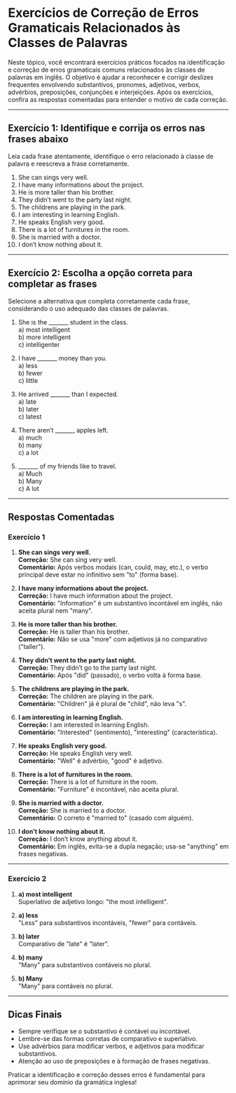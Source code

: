 
# Exercícios de Correção de Erros Gramaticais Relacionados às Classes de Palavras

Neste tópico, você encontrará exercícios práticos focados na identificação e correção de erros gramaticais comuns relacionados às classes de palavras em inglês. O objetivo é ajudar a reconhecer e corrigir deslizes frequentes envolvendo substantivos, pronomes, adjetivos, verbos, advérbios, preposições, conjunções e interjeições. Após os exercícios, confira as respostas comentadas para entender o motivo de cada correção.

---

## Exercício 1: Identifique e corrija os erros nas frases abaixo

Leia cada frase atentamente, identifique o erro relacionado à classe de palavra e reescreva a frase corretamente.

1. She can sings very well.
2. I have many informations about the project.
3. He is more taller than his brother.
4. They didn’t went to the party last night.
5. The childrens are playing in the park.
6. I am interesting in learning English.
7. He speaks English very good.
8. There is a lot of furnitures in the room.
9. She is married with a doctor.
10. I don’t know nothing about it.

---

## Exercício 2: Escolha a opção correta para completar as frases

Selecione a alternativa que completa corretamente cada frase, considerando o uso adequado das classes de palavras.

1. She is the _______ student in the class.  
   a) most intelligent  
   b) more intelligent  
   c) intelligenter

2. I have _______ money than you.  
   a) less  
   b) fewer  
   c) little

3. He arrived _______ than I expected.  
   a) late  
   b) later  
   c) latest

4. There aren’t _______ apples left.  
   a) much  
   b) many  
   c) a lot

5. _______ of my friends like to travel.  
   a) Much  
   b) Many  
   c) A lot

---

## Respostas Comentadas

### Exercício 1

1. **She can sings very well.**  
   **Correção:** She can sing very well.  
   **Comentário:** Após verbos modais (can, could, may, etc.), o verbo principal deve estar no infinitivo sem "to" (forma base).

2. **I have many informations about the project.**  
   **Correção:** I have much information about the project.  
   **Comentário:** "Information" é um substantivo incontável em inglês, não aceita plural nem "many".

3. **He is more taller than his brother.**  
   **Correção:** He is taller than his brother.  
   **Comentário:** Não se usa "more" com adjetivos já no comparativo ("taller").

4. **They didn’t went to the party last night.**  
   **Correção:** They didn’t go to the party last night.  
   **Comentário:** Após "did" (passado), o verbo volta à forma base.

5. **The childrens are playing in the park.**  
   **Correção:** The children are playing in the park.  
   **Comentário:** "Children" já é plural de "child", não leva "s".

6. **I am interesting in learning English.**  
   **Correção:** I am interested in learning English.  
   **Comentário:** "Interested" (sentimento), "interesting" (característica).

7. **He speaks English very good.**  
   **Correção:** He speaks English very well.  
   **Comentário:** "Well" é advérbio, "good" é adjetivo.

8. **There is a lot of furnitures in the room.**  
   **Correção:** There is a lot of furniture in the room.  
   **Comentário:** "Furniture" é incontável, não aceita plural.

9. **She is married with a doctor.**  
   **Correção:** She is married to a doctor.  
   **Comentário:** O correto é "married to" (casado com alguém).

10. **I don’t know nothing about it.**  
    **Correção:** I don’t know anything about it.  
    **Comentário:** Em inglês, evita-se a dupla negação; usa-se "anything" em frases negativas.

---

### Exercício 2

1. **a) most intelligent**  
   Superlativo de adjetivo longo: "the most intelligent".

2. **a) less**  
   "Less" para substantivos incontáveis, "fewer" para contáveis.

3. **b) later**  
   Comparativo de "late" é "later".

4. **b) many**  
   "Many" para substantivos contáveis no plural.

5. **b) Many**  
   "Many" para contáveis no plural.

---

## Dicas Finais

- Sempre verifique se o substantivo é contável ou incontável.
- Lembre-se das formas corretas de comparativo e superlativo.
- Use advérbios para modificar verbos, e adjetivos para modificar substantivos.
- Atenção ao uso de preposições e à formação de frases negativas.

Praticar a identificação e correção desses erros é fundamental para aprimorar seu domínio da gramática inglesa!
```
